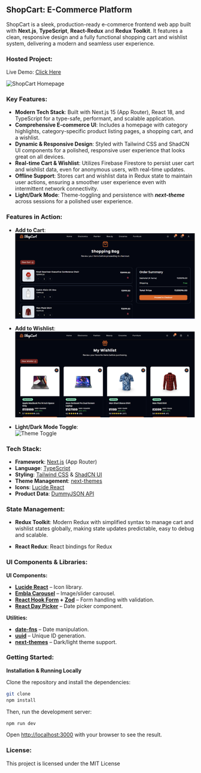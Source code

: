 ## ShopCart: E-Commerce Platform

ShopCart is a sleek, production-ready e-commerce frontend web app built with **Next.js**, **TypeScript**, **React-Redux** and **Redux Toolkit**. It features a clean, responsive design and a fully functional shopping cart and wishlist system, delivering a modern and seamless user experience.

### Hosted Project:

Live Demo: [Click Here](https://your-live-demo-link.com)

![ShopCart Homepage](home.png)

### Key Features:

*   **Modern Tech Stack**: Built with Next.js 15 (App Router), React 18, and TypeScript for a type-safe, performant, and scalable application.
*   **Comprehensive E-commerce UI**: Includes a homepage with category highlights, category-specific product listing pages, a shopping cart, and a wishlist.
*   **Dynamic & Responsive Design**: Styled with Tailwind CSS and ShadCN UI components for a polished, responsive user experience that looks great on all devices.
*   **Real-time Cart & Wishlist**: Utilizes Firebase Firestore to persist user cart and wishlist data, even for anonymous users, with real-time updates.
*   **Offline Support**: Stores cart and wishlist data in Redux state to maintain user actions, ensuring a smoother user experience even with intermittent network connectivity.
*   **Light/Dark Mode**: Theme-toggling and persistence with ***next-theme*** across sessions for a polished user experience.

### Features in Action:

- **Add to Cart**:  
  ![Add to Cart](public/add-to-cart.png)  

- **Add to Wishlist**:  
  ![Wishlist](public/wishlist.png)  

- **Light/Dark Mode Toggle**:  
  ![Theme Toggle](public/theme-toggle.gif)  

### Tech Stack:

*   **Framework**: [Next.js](https://nextjs.org/) (App Router)
*   **Language**: [TypeScript](https://www.typescriptlang.org/)
*   **Styling**: [Tailwind CSS](https://tailwindcss.com/) & [ShadCN UI](https://ui.shadcn.com/)
*   **Theme Management**: [next-themes](https://github.com/pacocoursey/next-themes)
*   **Icons**: [Lucide React](https://lucide.dev/guide/packages/lucide-react)
*   **Product Data**: [DummyJSON API](https://dummyjson.com/)


### State Management: 

*  **Redux Toolkit**: Modern Redux with simplified syntax to manage cart and wishlist states globally, making state updates predictable, easy to debug and scalable.

*  **React Redux**: React bindings for Redux


### UI Components & Libraries:

**UI Components:**

- **[Lucide React](https://lucide.dev/guide/packages/lucide-react)** – Icon library.  
- **[Embla Carousel](https://www.embla-carousel.com/)** – Image/slider carousel.   
- **[React Hook Form](https://react-hook-form.com/) + [Zod](https://zod.dev/)** – Form handling with validation.  
- **[React Day Picker](https://react-day-picker.js.org/)** – Date picker component.  

**Utilities:**
 
- **[date-fns](https://date-fns.org/)** – Date manipulation.  
- **[uuid](https://www.npmjs.com/package/uuid)** – Unique ID generation.  
- **[next-themes](https://github.com/pacocoursey/next-themes)** – Dark/light theme support.


### Getting Started:

<!-- **1. Firebase Setup**

This project requires a Firebase project to handle the cart and wishlist functionality.

1.  Go to the [Firebase Console](https://console.firebase.google.com/) and create a new project.
2.  In your project, navigate to the **Build** section and click on **Firestore Database**.
3.  Click **Create database** and start in **test mode**. This is crucial for the application to have read/write access.
4.  Go to your Project Settings (click the gear icon) and find your web app's Firebase configuration object.
5.  Copy these credentials into the `.env` file in the root of this project, following the format provided in the file. -->
**Installation & Running Locally**

  Clone the repository and install the dependencies:

```bash
git clone 
npm install
```

Then, run the development server:

```bash
npm run dev
```

Open [http://localhost:3000](http://localhost:3000) with your browser to see the result.


### License: 
This project is licensed under the MIT License
